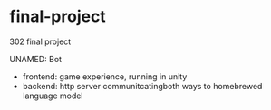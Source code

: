 # final-project
302 final project

UNAMED: Bot
- frontend: game experience, running in unity
- backend: http server communitcatingboth ways to homebrewed language model
